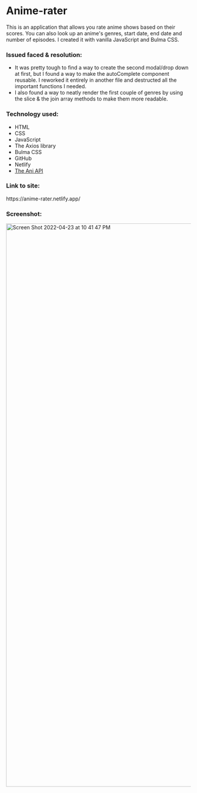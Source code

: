 # Anime-rater

This is an application that allows you rate anime shows based on their scores. You can also look up an anime's genres, start date, end date and number of episodes. I created it with vanilla JavaScript and Bulma CSS.

<h3>Issued faced & resolution:</h3>

- It was pretty tough to find a way to create the second modal/drop down at first, but I found a way to make the autoComplete component reusable. I reworked it entirely in another file and destructed all the important functions I needed.
- I also found a way to neatly render the first couple of genres by using the slice & the join array methods to make them more readable.

<h3>Technology used:</h3>

- HTML
- CSS
- JavaScript
- The Axios library
- Bulma CSS
- GitHub
- Netlify
- <a href="https://aniapi.com/docs/">The Ani API</a>

<h3>Link to site:</h3>
https://anime-rater.netlify.app/


<h3>Screenshot:</h3>
<img width="1533" alt="Screen Shot 2022-04-23 at 10 41 47 PM" src="https://user-images.githubusercontent.com/40691059/165148532-f1563892-a5f0-4677-b9fa-469a6bc57c45.png">



